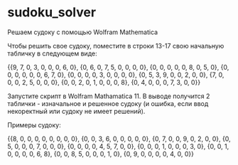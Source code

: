# sudoku_solver
Решаем судоку с помощью Wolfram Mathematica

Чтобы решить свое судоку, поместите в строки 13-17 свою начальную табличку в следующем виде:

{{9, 7, 0, 3, 0, 0, 0, 6, 0}, {0, 6, 0, 7, 5, 0, 0, 0, 0}, {0, 0, 0, 
  0, 0, 8, 0, 5, 0}, {0, 0, 0, 0, 0, 0, 6, 7, 0}, {0, 0, 0, 0, 3, 0, 
  0, 0, 0}, {0, 5, 3, 9, 0, 0, 2, 0, 0}, {7, 0, 0, 0, 2, 5, 0, 0, 
  0}, {0, 0, 2, 0, 1, 0, 0, 0, 8}, {0, 4, 0, 0, 0, 7, 3, 0, 0}}
  
  Запустите скрипт в Wolfram Mathamatica 11.
  В выводе получится 2 таблички - изначальное и решенное судоку (и ошибка, если ввод некоректный или судоку не имеет решений).
  
  Примеры судоку:
  
  {{8, 0, 0, 0, 0, 0, 0, 0, 0}, {0, 0, 3, 6, 0, 0, 0, 0, 0}, {0, 7, 0, 
  0, 9, 0, 2, 0, 0}, {0, 5, 0, 0, 0, 7, 0, 0, 0}, {0, 0, 0, 0, 4, 5, 
  7, 0, 0}, {0, 0, 0, 1, 0, 0, 0, 3, 0}, {0, 0, 1, 0, 0, 0, 0, 6, 
  8}, {0, 0, 8, 5, 0, 0, 0, 1, 0}, {0, 9, 0, 0, 0, 0, 4, 0, 0}}
  
